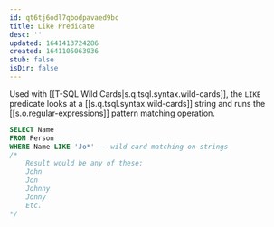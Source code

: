 ```yaml
---
id: qt6tj6odl7qbodpavaed9bc
title: Like Predicate
desc: ''
updated: 1641413724286
created: 1641105063936
stub: false
isDir: false
---
```



Used with [[T-SQL Wild Cards|s.q.tsql.syntax.wild-cards]], the `LIKE` predicate looks at a [[s.q.tsql.syntax.wild-cards]] string and runs the [[s.o.regular-expressions]] pattern matching operation.

```sql
SELECT Name
FROM Person
WHERE Name LIKE 'Jo*' -- wild card matching on strings
/*
	Result would be any of these:
	John
	Jon
	Johnny
	Jonny
	Etc.
*/

```
